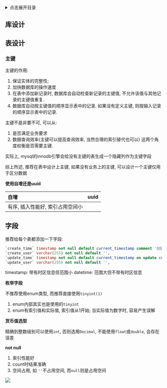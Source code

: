 
<details>
<summary>点击展开目录</summary>
<!-- TOC -->

- [库设计](#库设计)
- [表设计](#表设计)
    - [主键](#主键)
- [字段](#字段)

<!-- /TOC -->
</details>


## 库设计


## 表设计

### 主键

主键的作用:
1. 保证实体的完整性;
2. 加快数据库的操作速度
3. 在表中添加新记录时, 数据库会自动检查新记录的主键值, 不允许该值与其他记录的主键值重复.
4. 数据库自动按主键值的顺序显示表中的记录. 如果没有定义主键, 则按输入记录的顺序显示表中的记录.

主键不是非要不可, 可以从:

1. 是否满足业务要求
2. 数据查询效率(主键可以提高查询效率, 当然合理的索引替代也可以)
这两个角度权衡是否需要主键.

实际上, mysql的innodb引擎会给没有主键的表生成一个隐藏列作为主键字段

综上所述, 推荐在表中设计上主键, 如果没有业务上的主键, 可以设计一个主键仅用于区分数据

**使用自增还是uuid**

| 自增                             | uuid |
| :------------------------------- | :--- |
| 有序, 插入性能好, 索引占用空间小 |      |

## 字段

推荐给每个表都添加一下字段:
```sql
`create_time` timestamp not null default current_timestamp comment '创建时间',
`create_user` varchar(255) not null default '',
`update_time` timestamp not null default current_timestamp on update current_timestamp comment '更新时间',
`update_user` varchar(255) not null default '',
```
timestamp: 带有时区信息但范围小
datetime: 范围大但不带有时区信息

**枚举字段**

不推荐使用enum类型, 而推荐直接使用`tinyint(1)`
1. enum内部其实也是使用的`tinyint`
2. enum有索引值和实际值, 索引值从1开始; 当实际值为数字时, 容易产生误解

**货币值选型**

精确到整数级别可以使用`int`, 否则选用`Decimal`,
不能使用`float`或`double`, 会存在误差

**not null**
1. 索引性能好
2. count时结果准确
3. 空间占用, 如 `''`不占用空间, 而`null`则是占用空间

[![](https://static.segmentfault.com/v-5b1df2a7/global/img/creativecommons-cc.svg)](https://creativecommons.org/licenses/by-nc-nd/4.0/)
